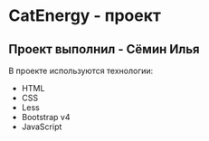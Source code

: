 # CatEnergy - проект
## Проект выполнил - Сёмин Илья

  В проекте используются технологии:
  - HTML
  - CSS
  - Less
  - Bootstrap v4
  - JavaScript
